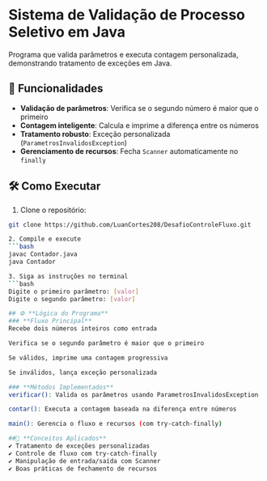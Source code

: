 # **Sistema de Validação de Processo Seletivo em Java**

Programa que valida parâmetros e executa contagem personalizada, demonstrando tratamento de exceções em Java.

## 📝 **Funcionalidades**
- **Validação de parâmetros**: Verifica se o segundo número é maior que o primeiro
- **Contagem inteligente**: Calcula e imprime a diferença entre os números
- **Tratamento robusto**: Exceção personalizada (`ParametrosInvalidosException`)
- **Gerenciamento de recursos**: Fecha `Scanner` automaticamente no `finally`

## 🛠️ **Como Executar**
1. Clone o repositório:
```bash
git clone https://github.com/LuanCortes208/DesafioControleFluxo.git

2. Compile e execute
```bash
javac Contador.java
java Contador

3. Siga as instruções no terminal
```bash
Digite o primeiro parâmetro: [valor]
Digite o segundo parâmetro: [valor]

## ⚙️ **Lógica do Programa**
### **Fluxo Principal**
Recebe dois números inteiros como entrada

Verifica se o segundo parâmetro é maior que o primeiro

Se válidos, imprime uma contagem progressiva

Se inválidos, lança exceção personalizada

### **Métodos Implementados**
verificar(): Valida os parâmetros usando ParametrosInvalidosException

contar(): Executa a contagem baseada na diferença entre números

main(): Gerencia o fluxo e recursos (com try-catch-finally)

##🧠 **Conceitos Aplicados**
✔ Tratamento de exceções personalizadas
✔ Controle de fluxo com try-catch-finally
✔ Manipulação de entrada/saída com Scanner
✔ Boas práticas de fechamento de recursos
